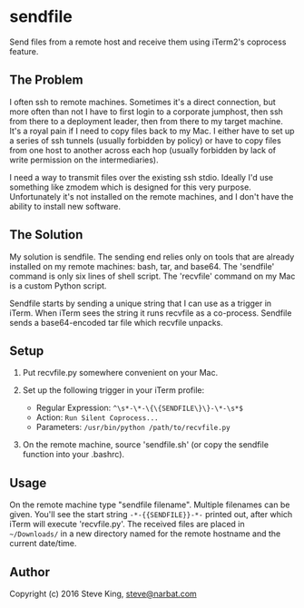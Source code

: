 # sendfile
Send files from a remote host and receive them using iTerm2's coprocess feature.

## The Problem

I often ssh to remote machines. Sometimes it's a direct connection, but more
often than not I have to first login to a corporate jumphost, then ssh from
there to a deployment leader, then from there to my target machine. It's a royal
pain if I need to copy files back to my Mac. I either have to set up a series of
ssh tunnels (usually forbidden by policy) or have to copy files from one host to
another across each hop (usually forbidden by lack of write permission on the
intermediaries).

I need a way to transmit files over the existing ssh stdio. Ideally I'd use
something like zmodem which is designed for this very purpose. Unfortunately
it's not installed on the remote machines, and I don't have the ability to
install new software.

## The Solution

My solution is sendfile.  The sending end relies only on tools that are already
installed on my remote machines: bash, tar, and base64.  The 'sendfile' command
is only six lines of shell script. The 'recvfile' command on my Mac is a custom
Python script.

Sendfile starts by sending a unique string that I can use as a trigger in iTerm.
When iTerm sees the string it runs recvfile as a co-process.  Sendfile sends
a base64-encoded tar file which recvfile unpacks.

## Setup

1. Put recvfile.py somewhere convenient on your Mac.

2. Set up the following trigger in your iTerm profile:

    * Regular Expression: `^\s*-\*-\{\{SENDFILE\}\}-\*-\s*$`
    * Action: `Run Silent Coprocess...`
    * Parameters: `/usr/bin/python /path/to/recvfile.py`

3. On the remote machine, source 'sendfile.sh' (or copy the sendfile function
   into your .bashrc).

## Usage

On the remote machine type "sendfile filename".  Multiple filenames can be
given. You'll see the start string `-*-{{SENDFILE}}-*-` printed out, after
which iTerm will execute 'recvfile.py'.  The received files are placed in
`~/Downloads/` in a new directory named for the remote hostname and the current
date/time.

## Author

Copyright (c) 2016 Steve King, <steve@narbat.com>
